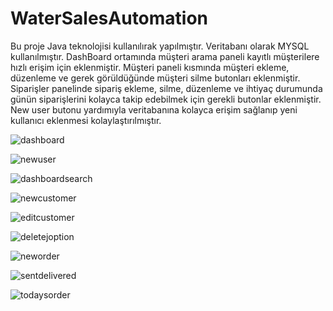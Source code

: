 # WaterSalesAutomation
Bu proje Java teknolojisi kullanılırak yapılmıştır. Veritabanı olarak MYSQL kullanılmıştır. DashBoard ortamında müşteri arama paneli kayıtlı müşterilere hızlı erişim için eklenmiştir.
Müşteri paneli kısmında müşteri ekleme, düzenleme ve gerek görüldüğünde müşteri silme butonları eklenmiştir. Siparişler panelinde sipariş ekleme, silme, düzenleme
ve ihtiyaç durumunda günün siparişlerini kolayca takip edebilmek için gerekli butonlar eklenmiştir. New user butonu yardımıyla veritabanına kolayca erişim sağlanıp yeni kullanıcı eklenmesi kolaylaştırılmıştır.

![dashboard](https://user-images.githubusercontent.com/45119193/49331957-3c573000-f5b6-11e8-8023-d2d8debb8539.JPG)

![newuser](https://user-images.githubusercontent.com/45119193/49331954-3c573000-f5b6-11e8-9cfb-373242a41ad6.JPG)

![dashboardsearch](https://user-images.githubusercontent.com/45119193/49331958-3cefc680-f5b6-11e8-959f-31a21a45d9bb.JPG)

![newcustomer](https://user-images.githubusercontent.com/45119193/49331952-3bbe9980-f5b6-11e8-9a42-079f7c88bdb2.JPG)

![editcustomer](https://user-images.githubusercontent.com/45119193/49331961-3cefc680-f5b6-11e8-8ffb-82e92d2152c5.JPG)

![deletejoption](https://user-images.githubusercontent.com/45119193/49331960-3cefc680-f5b6-11e8-9622-920569e5076b.JPG)

![neworder](https://user-images.githubusercontent.com/45119193/49331953-3bbe9980-f5b6-11e8-8362-7e0c5502d0f0.JPG)

![sentdelivered](https://user-images.githubusercontent.com/45119193/49331955-3c573000-f5b6-11e8-9e01-04746716e2df.JPG)

![todaysorder](https://user-images.githubusercontent.com/45119193/49332004-e6cf5300-f5b6-11e8-8539-1a0db101f66d.JPG)
